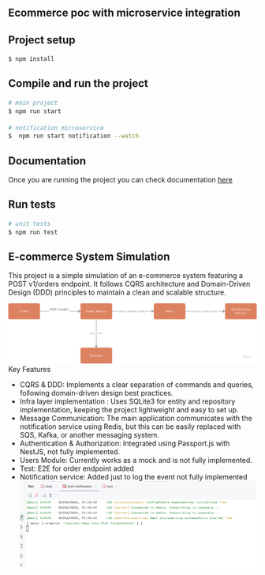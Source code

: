 
## Ecommerce poc with microservice integration

## Project setup

```bash
$ npm install
```

## Compile and run the project

```bash
# main project
$ npm run start

# notification microservice
$  npm run start notification --watch

```
## Documentation
Once you are running the project you can check documentation [here](http://localhost:3000/api)
## Run tests

```bash
# unit tests
$ npm run test
```
## E-commerce System Simulation
This project is a simple simulation of an e-commerce system featuring a POST v1/orders endpoint. It follows CQRS architecture and Domain-Driven Design (DDD) principles to maintain a clean and scalable structure.

![img.png](images/img.png)
Key Features
- CQRS & DDD: Implements a clear separation of commands and queries, following domain-driven design best practices.
- Infra layer implementation : Uses SQLite3 for entity and repository implementation, keeping the project lightweight and easy to set up.
- Message Communication: The main application communicates with the notification service using Redis, but this can be easily replaced with SQS, Kafka, or another messaging system.
- Authentication & Authorization: Integrated using Passport.js with NestJS, not fully implemented.
- Users Module: Currently works as a mock and is not fully implemented.
- Test: E2E for order endpoint added
- Notification service: Added just to log the event not fully implemented ![title](images/log.png)
